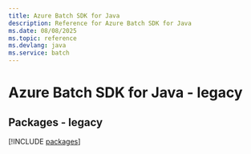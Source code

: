 ```yaml
---
title: Azure Batch SDK for Java
description: Reference for Azure Batch SDK for Java
ms.date: 08/08/2025
ms.topic: reference
ms.devlang: java
ms.service: batch
---
```

# Azure Batch SDK for Java - legacy
## Packages - legacy
[!INCLUDE [packages](batch-index.md)]